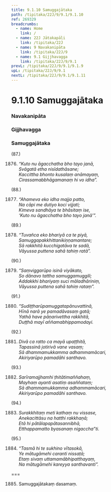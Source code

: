 ```yaml
---
title: 9.1.10 Samuggajātaka
path: /tipitaka/22J/9/9.1/9.1.10
ref: 269329
breadcrumbs:
  - name: Home
    link: /
  - name: 22J Jātakapāḷi
    link: /tipitaka/22J
  - name: 9 Navakanipāta
    link: /tipitaka/22J/9
  - name: 9.1 Gijjhavagga
    link: /tipitaka/22J/9/9.1
prevL: /tipitaka/22J/9/9.1/9.1.9
upL: /tipitaka/22J/9/9.1
nextL: /tipitaka/22J/9/9.1/9.1.11
---
```


# 9.1.10 Samuggajātaka

### Navakanipāta

### Gijjhavagga

### Samuggajātaka

(87.)

1876. _“Kuto nu āgacchatha bho tayo janā,_  
_Svāgatā etha nisīdathāsane;_  
_Kaccittha bhonto kusalaṃ anāmayaṃ,_  
_Cirassamabbhāgamanaṃ hi vo idha”._  


(88.)

1877. _“Ahameva eko idha majja patto,_  
_Na cāpi me dutiyo koci vijjati;_  
_Kimeva sandhāya te bhāsitaṃ ise,_  
_‘Kuto nu āgacchatha bho tayo janā’”._  


(89.)

1878. _“Tuvañca eko bhariyā ca te piyā,_  
_Samuggapakkhittanikiṇṇamantare;_  
_Sā rakkhitā kucchigatāva te sadā,_  
_Vāyussa puttena sahā tahiṃ ratā”._  


(90.)

1879. _“Saṃviggarūpo isinā viyākato,_  
_So dānavo tattha samuggamuggili;_  
_Addakkhi bhariyaṃ suci māladhāriniṃ,_  
_Vāyussa puttena sahā tahiṃ rataṃ”._  


(91.)

1880. _“Sudiṭṭharūpamuggatapānuvattinā,_  
_Hīnā narā ye pamadāvasaṃ gatā;_  
_Yathā have pāṇarivettha rakkhitā,_  
_Duṭṭhā mayī aññamabhippamodayi._  


(92.)

1881. _Divā ca ratto ca mayā upaṭṭhitā,_  
_Tapassinā jotirivā vane vasaṃ;_  
_Sā dhammamukkamma adhammamācari,_  
_Akiriyarūpo pamadāhi santhavo._  


(93.)

1882. _Sarīramajjhamhi ṭhitātimaññahaṃ,_  
_Mayhaṃ ayanti asatiṃ asaññataṃ;_  
_Sā dhammamukkamma adhammamācari,_  
_Akiriyarūpo pamadāhi santhavo._  


(94.)

1883. _Surakkhitaṃ meti kathaṃ nu vissase,_  
_Anekacittāsu na hatthi rakkhaṇā;_  
_Etā hi pātālapapātasannibhā,_  
_Etthappamatto byasanaṃ nigaccha”ti._  


(95.)

1884. _“Tasmā hi te sukhino vītasokā,_  
_Ye mātugāmehi caranti nissaṭā;_  
_Etaṃ sivaṃ uttamamābhipatthayaṃ,_  
_Na mātugāmehi kareyya santhavanti”._  


===

1885. Samuggajātakaṃ dasamaṃ.




